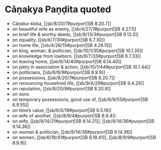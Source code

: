 # Cāṇakya Paṇḍita quoted

* Cāṇaka-śloka, [[sb/8/20/7#purport|SB 8.20.7]]
* on beautiful wife as enemy, [[sb/4/27/1#purport|SB 4.27.1]]
* on brief life & worthy deeds, [[sb/9/13/3#purport|SB 9.13.3]]
* on equality, [[sb/6/7/30#purport|SB 6.7.30]]
* on home life, [[sb/4/26/15#purport|SB 4.26.15]]
* on king, woman, & politician, [[sb/10/1/35#purport|SB 10.1.35]]
* on knowledge from lowborn, [[sb/6/7/33#purport|SB 6.7.33]]
* on leaving home, [[sb/6/14/40#purport|SB 6.14.40]]
* on piety in association & action, [[sb/10/1/44#purport|SB 10.1.44]]
* on politicians, [[sb/8/9/9#purport|SB 8.9.9]]
* on possessions, [[sb/8/20/7#purport|SB 8.20.7]]
* on renouncing household life, [[sb/9/4/29#purport|SB 9.4.29]]
* on reputation, [[sb/8/20/8#purport|SB 8.20.8]]
* on sons 
* on temporary possessions, good use of, [[sb/6/9/55#purport|SB 6.9.55]]
* on time’s value, [[sb/6/5/19#purport|SB 6.5.19]]
* on wife of another, [[sb/8/9/4#purport|SB 8.9.4]]
* on wife, [[sb/9/14/21#purport|SB 9.14.21]], [[sb/9/14/36#purport|SB 9.14.36]]
* on woman & politician, [[sb/9/14/36#purport|SB 9.14.36]]
* on women, [[sb/6/18/41#purport|SB 6.18.41]], [[sb/8/9/9#purport|SB 8.9.9]]
